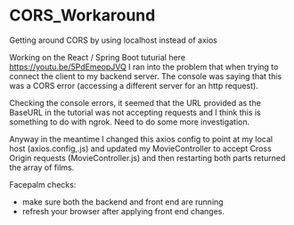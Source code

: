 # CORS_Workaround
Getting around CORS by using localhost instead of axios

Working on the React / Spring Boot tuturial here https://youtu.be/5PdEmeopJVQ I ran into the problem that when trying to connect the client to my backend server. The console was saying that this was a CORS error (accessing a different server for an http request).

Checking the console errors, it seemed that the URL provided as the BaseURL in the tutorial was not accepting requests and I think this is something to do with ngrok. Need to do some more investigation.

Anyway in the meantime I changed this axios config to point at my local host (axios.config,.js) and updated my MovieController to accept Cross Origin requests (MovieController.js) and then restarting both parts returned the array of films.

Facepalm checks:
- make sure both the backend and front end are running
- refresh your browser after applying front end changes.
